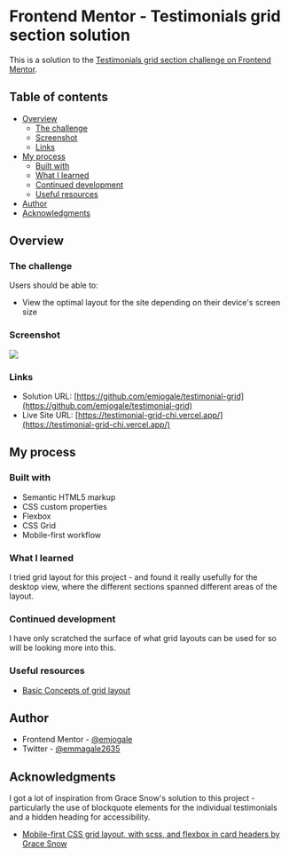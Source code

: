 # Frontend Mentor - Testimonials grid section solution

This is a solution to the [Testimonials grid section challenge on Frontend Mentor](https://www.frontendmentor.io/challenges/testimonials-grid-section-Nnw6J7Un7).

## Table of contents

- [Overview](#overview)
  - [The challenge](#the-challenge)
  - [Screenshot](#screenshot)
  - [Links](#links)
- [My process](#my-process)
  - [Built with](#built-with)
  - [What I learned](#what-i-learned)
  - [Continued development](#continued-development)
  - [Useful resources](#useful-resources)
- [Author](#author)
- [Acknowledgments](#acknowledgments)

## Overview

### The challenge

Users should be able to:

- View the optimal layout for the site depending on their device's screen size

### Screenshot

![](./images/screenshot.png)

### Links

- Solution URL: [https://github.com/emjogale/testimonial-grid](https://github.com/emjogale/testimonial-grid)
- Live Site URL: [https://testimonial-grid-chi.vercel.app/](https://testimonial-grid-chi.vercel.app/)

## My process

### Built with

- Semantic HTML5 markup
- CSS custom properties
- Flexbox
- CSS Grid
- Mobile-first workflow

### What I learned

I tried grid layout for this project - and found it really usefully for the desktop view, where the different sections spanned different areas of the layout.

### Continued development

I have only scratched the surface of what grid layouts can be used for so will be looking more into this.

### Useful resources

- [Basic Concepts of grid layout](https://developer.mozilla.org/en-US/docs/Web/CSS/CSS_Grid_Layout/Basic_Concepts_of_Grid_Layout)

## Author

- Frontend Mentor - [@emjogale](https://www.frontendmentor.io/profile/emjogale)
- Twitter - [@emmagale2635](https://www.twitter.com/emmagale2635)

## Acknowledgments

I got a lot of inspiration from Grace Snow's solution to this project - particularly the use of blockquote elements for the individual testimonials and a hidden heading for accessibility.

- [Mobile-first CSS grid layout, with scss, and flexbox in card headers by Grace Snow](https://www.frontendmentor.io/solutions/mobilefirst-css-grid-layout-with-scss-and-flexbox-in-card-headers-gyfp18V1o)
